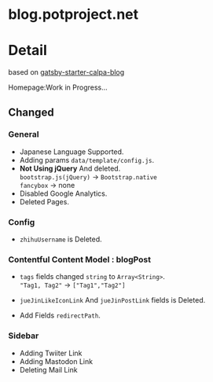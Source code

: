 # blog.potproject.net

# Detail

based on [gatsby-starter-calpa-blog](https://github.com/calpa/gatsby-starter-calpa-blog/)

Homepage:Work in Progress...

## Changed

### General

- Japanese Language Supported.
- Adding params `data/template/config.js`.
- **Not Using jQuery** And deleted.  
  `bootstrap.js(jQuery)` -> `Bootstrap.native`  
  `fancybox` -> none
- Disabled Google Analytics.
- Deleted Pages.

### Config

- `zhihuUsername` is Deleted.

### Contentful Content Model : blogPost

- `tags` fields changed `string` to `Array<String>`.  
  `"Tag1, Tag2"` -> `["Tag1","Tag2"]`

- `jueJinLikeIconLink` And `jueJinPostLink` fields is Deleted.

- Add Fields `redirectPath`.

### Sidebar

- Adding Twiiter Link
- Adding Mastodon Link
- Deleting Mail Link

